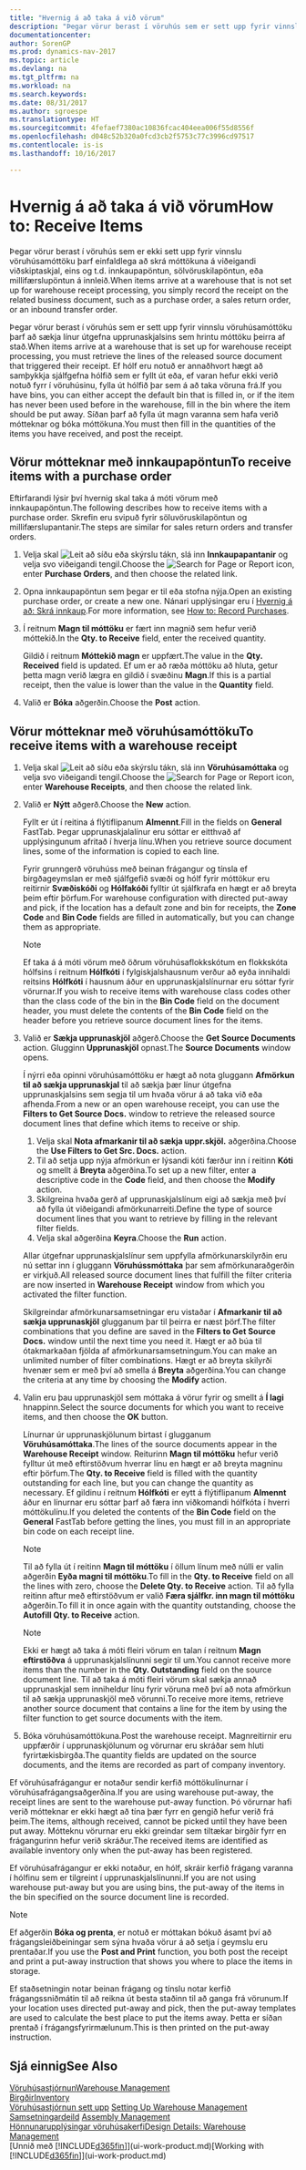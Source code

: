 ```yaml
---
title: "Hvernig á að taka á við vörum"
description: "Þegar vörur berast í vöruhús sem er sett upp fyrir vinnslu vöruhúsamóttöku þarf að sækja línur útgefna upprunaskjalsins sem hrintu móttöku þeirra af stað."
documentationcenter: 
author: SorenGP
ms.prod: dynamics-nav-2017
ms.topic: article
ms.devlang: na
ms.tgt_pltfrm: na
ms.workload: na
ms.search.keywords: 
ms.date: 08/31/2017
ms.author: sgroespe
ms.translationtype: HT
ms.sourcegitcommit: 4fefaef7380ac10836fcac404eea006f55d8556f
ms.openlocfilehash: d048c52b320a0fcd3cb2f5753c77c3996cd97517
ms.contentlocale: is-is
ms.lasthandoff: 10/16/2017

---
```

# <a name="how-to-receive-items"></a><span data-ttu-id="2be97-103">Hvernig á að taka á við vörum</span><span class="sxs-lookup"><span data-stu-id="2be97-103">How to: Receive Items</span></span>
<span data-ttu-id="2be97-104">Þegar vörur berast í vöruhús sem er ekki sett upp fyrir vinnslu vöruhúsamóttöku þarf einfaldlega að skrá móttökuna á viðeigandi viðskiptaskjal, eins og t.d. innkaupapöntun, sölvöruskilapöntun, eða millifærslupöntun á innleið.</span><span class="sxs-lookup"><span data-stu-id="2be97-104">When items arrive at a warehouse that is not set up for warehouse receipt processing, you simply record the receipt on the related business document, such as a purchase order, a sales return order, or an inbound transfer order.</span></span>

<span data-ttu-id="2be97-105">Þegar vörur berast í vöruhús sem er sett upp fyrir vinnslu vöruhúsamóttöku þarf að sækja línur útgefna upprunaskjalsins sem hrintu móttöku þeirra af stað.</span><span class="sxs-lookup"><span data-stu-id="2be97-105">When items arrive at a warehouse that is set up for warehouse receipt processing, you must retrieve the lines of the released source document that triggered their receipt.</span></span> <span data-ttu-id="2be97-106">Ef hólf eru notuð er annaðhvort hægt að samþykkja sjálfgefna hólfið sem er fyllt út eða, ef varan hefur ekki verið notuð fyrr í vöruhúsinu, fylla út hólfið þar sem á að taka vöruna frá.</span><span class="sxs-lookup"><span data-stu-id="2be97-106">If you have bins, you can either accept the default bin that is filled in, or if the item has never been used before in the warehouse, fill in the bin where the item should be put away.</span></span> <span data-ttu-id="2be97-107">Síðan þarf að fylla út magn varanna sem hafa verið mótteknar og bóka móttökuna.</span><span class="sxs-lookup"><span data-stu-id="2be97-107">You must then fill in the quantities of the items you have received, and post the receipt.</span></span>  

## <a name="to-receive-items-with-a-purchase-order"></a><span data-ttu-id="2be97-108">Vörur mótteknar með innkaupapöntun</span><span class="sxs-lookup"><span data-stu-id="2be97-108">To receive items with a purchase order</span></span>
<span data-ttu-id="2be97-109">Eftirfarandi lýsir því hvernig skal taka á móti vörum með innkaupapöntun.</span><span class="sxs-lookup"><span data-stu-id="2be97-109">The following describes how to receive items with a purchase order.</span></span> <span data-ttu-id="2be97-110">Skrefin eru svipuð fyrir söluvöruskilapöntun og millifærslupantanir.</span><span class="sxs-lookup"><span data-stu-id="2be97-110">The steps are similar for sales return orders and transfer orders.</span></span>  
1. <span data-ttu-id="2be97-111">Velja skal ![Leit að síðu eða skýrslu](media/ui-search/search_small.png "Leit að síðu eða skýrslu táknið") tákn, slá inn **Innkaupapantanir** og velja svo viðeigandi tengil.</span><span class="sxs-lookup"><span data-stu-id="2be97-111">Choose the ![Search for Page or Report](media/ui-search/search_small.png "Search for Page or Report icon") icon, enter **Purchase Orders**, and then choose the related link.</span></span>
2. <span data-ttu-id="2be97-112">Opna innkaupapöntun sem þegar er til eða stofna nýja.</span><span class="sxs-lookup"><span data-stu-id="2be97-112">Open an existing purchase order, or create a new one.</span></span> <span data-ttu-id="2be97-113">Nánari upplýsingar eru í [Hvernig á að: Skrá innkaup](purchasing-how-record-purchases.md).</span><span class="sxs-lookup"><span data-stu-id="2be97-113">For more information, see [How to: Record Purchases](purchasing-how-record-purchases.md).</span></span>
3. <span data-ttu-id="2be97-114">Í reitnum **Magn til móttöku** er fært inn magnið sem hefur verið móttekið.</span><span class="sxs-lookup"><span data-stu-id="2be97-114">In the **Qty. to Receive** field, enter the received quantity.</span></span>

    <span data-ttu-id="2be97-115">Gildið í reitnum **Móttekið magn** er uppfært.</span><span class="sxs-lookup"><span data-stu-id="2be97-115">The value in the **Qty. Received** field is updated.</span></span> <span data-ttu-id="2be97-116">Ef um er að ræða móttöku að hluta, getur þetta magn verið lægra en gildið í svæðinu **Magn**.</span><span class="sxs-lookup"><span data-stu-id="2be97-116">If this is a partial receipt, then the value is lower than the value in the **Quantity** field.</span></span>
4. <span data-ttu-id="2be97-117">Valið er **Bóka** aðgerðin.</span><span class="sxs-lookup"><span data-stu-id="2be97-117">Choose the **Post** action.</span></span>

## <a name="to-receive-items-with-a-warehouse-receipt"></a><span data-ttu-id="2be97-118">Vörur mótteknar með vöruhúsamóttöku</span><span class="sxs-lookup"><span data-stu-id="2be97-118">To receive items with a warehouse receipt</span></span>
1.  <span data-ttu-id="2be97-119">Velja skal ![Leit að síðu eða skýrslu](media/ui-search/search_small.png "Leit að síðu eða skýrslu táknið") tákn, slá inn **Vöruhúsamóttaka** og velja svo viðeigandi tengil.</span><span class="sxs-lookup"><span data-stu-id="2be97-119">Choose the ![Search for Page or Report](media/ui-search/search_small.png "Search for Page or Report icon") icon, enter **Warehouse Receipts**, and then choose the related link.</span></span>  
2.  <span data-ttu-id="2be97-120">Valið er **Nýtt** aðgerð.</span><span class="sxs-lookup"><span data-stu-id="2be97-120">Choose the **New** action.</span></span>  

    <span data-ttu-id="2be97-121">Fyllt er út í reitina á flýtiflipanum **Almennt**.</span><span class="sxs-lookup"><span data-stu-id="2be97-121">Fill in the fields on **General** FastTab.</span></span> <span data-ttu-id="2be97-122">Þegar upprunaskjalalínur eru sóttar er eitthvað af upplýsingunum afritað í hverja línu.</span><span class="sxs-lookup"><span data-stu-id="2be97-122">When you retrieve source document lines, some of the information is copied to each line.</span></span>  

    <span data-ttu-id="2be97-123">Fyrir grunngerð vöruhúss með beinan frágangur og tínsla ef birgðageymslan er með sjálfgefið svæði og hólf fyrir móttökur eru reitirnir **Svæðiskóði** og **Hólfakóði** fylltir út sjálfkrafa en hægt er að breyta þeim eftir þörfum.</span><span class="sxs-lookup"><span data-stu-id="2be97-123">For warehouse configuration with directed put-away and pick, if the location has a default zone and bin for receipts, the **Zone Code** and **Bin Code** fields are filled in automatically, but you can change them as appropriate.</span></span>  

    > [!NOTE]  
    >  <span data-ttu-id="2be97-124">Ef taka á á móti vörum með öðrum vöruhúsaflokkskótum en flokkskóta hólfsins í reitnum **Hólfkóti** í fylgiskjalshausnum verður að eyða innihaldi reitsins **Hólfkóti** í hausnum áður en upprunaskjalslínurnar eru sóttar fyrir vörurnar.</span><span class="sxs-lookup"><span data-stu-id="2be97-124">If you wish to receive items with warehouse class codes other than the class code of the bin in the **Bin Code** field on the document header, you must delete the contents of the **Bin Code** field on the header before you retrieve source document lines for the items.</span></span>  
3.  <span data-ttu-id="2be97-125">Valið er **Sækja upprunaskjöl** aðgerð.</span><span class="sxs-lookup"><span data-stu-id="2be97-125">Choose the **Get Source Documents** action.</span></span> <span data-ttu-id="2be97-126">Glugginn **Upprunaskjöl** opnast.</span><span class="sxs-lookup"><span data-stu-id="2be97-126">The **Source Documents** window opens.</span></span>

    <span data-ttu-id="2be97-127">Í nýrri eða opinni vöruhúsamóttöku er hægt að nota gluggann **Afmörkun til að sækja upprunaskjal** til að sækja þær línur útgefna upprunaskjalsins sem segja til um hvaða vörur á að taka við eða afhenda.</span><span class="sxs-lookup"><span data-stu-id="2be97-127">From a new or an open warehouse receipt, you can use the **Filters to Get Source Docs.** window to retrieve the released source document lines that define which items to receive or ship.</span></span>

    1. <span data-ttu-id="2be97-128">Velja skal **Nota afmarkanir til að sækja uppr.skjöl.** aðgerðina.</span><span class="sxs-lookup"><span data-stu-id="2be97-128">Choose the **Use Filters to Get Src. Docs.** action.</span></span>  
    2. <span data-ttu-id="2be97-129">Til að setja upp nýja afmörkun er lýsandi kóti færður inn í reitinn **Kóti** og smellt á **Breyta** aðgerðina.</span><span class="sxs-lookup"><span data-stu-id="2be97-129">To set up a new filter, enter a descriptive code in the **Code** field, and then choose the **Modify** action.</span></span>  
    3. <span data-ttu-id="2be97-130">Skilgreina hvaða gerð af upprunaskjalslínum eigi að sækja með því að fylla út viðeigandi afmörkunarreiti.</span><span class="sxs-lookup"><span data-stu-id="2be97-130">Define the type of source document lines that you want to retrieve by filling in the relevant filter fields.</span></span>  
    4. <span data-ttu-id="2be97-131">Velja skal aðgerðina **Keyra**.</span><span class="sxs-lookup"><span data-stu-id="2be97-131">Choose the **Run** action.</span></span>  

    <span data-ttu-id="2be97-132">Allar útgefnar upprunaskjalslínur sem uppfylla afmörkunarskilyrðin eru nú settar inn í gluggann **Vöruhússmóttaka** þar sem afmörkunaraðgerðin er virkjuð.</span><span class="sxs-lookup"><span data-stu-id="2be97-132">All released source document lines that fulfill the filter criteria are now inserted in **Warehouse Receipt** window from which you activated the filter function.</span></span>  

    <span data-ttu-id="2be97-133">Skilgreindar afmörkunarsamsetningar eru vistaðar í **Afmarkanir til að sækja upprunaskjöl** glugganum þar til þeirra er næst þörf.</span><span class="sxs-lookup"><span data-stu-id="2be97-133">The filter combinations that you define are saved in the **Filters to Get Source Docs.** window until the next time you need it.</span></span> <span data-ttu-id="2be97-134">Hægt er að búa til ótakmarkaðan fjölda af afmörkunarsamsetningum.</span><span class="sxs-lookup"><span data-stu-id="2be97-134">You can make an unlimited number of filter combinations.</span></span> <span data-ttu-id="2be97-135">Hægt er að breyta skilyrði hvenær sem er með því að smella á **Breyta** aðgerðina.</span><span class="sxs-lookup"><span data-stu-id="2be97-135">You can change the criteria at any time by choosing the **Modify** action.</span></span>

4.  <span data-ttu-id="2be97-136">Valin eru þau upprunaskjöl sem móttaka á vörur fyrir og smellt á **Í lagi** hnappinn.</span><span class="sxs-lookup"><span data-stu-id="2be97-136">Select the source documents for which you want to receive items, and then choose the **OK** button.</span></span>  

    <span data-ttu-id="2be97-137">Línurnar úr upprunaskjölunum birtast í glugganum **Vöruhúsamóttaka**.</span><span class="sxs-lookup"><span data-stu-id="2be97-137">The lines of the source documents appear in the **Warehouse Receipt** window.</span></span> <span data-ttu-id="2be97-138">Reiturinn **Magn til móttöku** hefur verið fylltur út með eftirstöðvum hverrar línu en hægt er að breyta magninu eftir þörfum.</span><span class="sxs-lookup"><span data-stu-id="2be97-138">The **Qty. to Receive** field is filled with the quantity outstanding for each line, but you can change the quantity as necessary.</span></span> <span data-ttu-id="2be97-139">Ef gildinu í reitnum  **Hólfkóti** er eytt á flýtiflipanum **Almennt** áður en línurnar eru sóttar þarf að færa inn viðkomandi hólfkóta í hverri móttökulínu.</span><span class="sxs-lookup"><span data-stu-id="2be97-139">If you deleted the contents of the **Bin Code** field on the **General** FastTab before getting the lines, you must fill in an appropriate bin code on each receipt line.</span></span>  

    > [!NOTE]  
    >  <span data-ttu-id="2be97-140">Til að fylla út í reitinn **Magn til móttöku** í öllum línum með núlli er valin aðgerðin **Eyða magni til móttöku**.</span><span class="sxs-lookup"><span data-stu-id="2be97-140">To fill in the **Qty. to Receive** field on all the lines with zero, choose the **Delete Qty. to Receive** action.</span></span> <span data-ttu-id="2be97-141">Til að fylla reitinn aftur með eftirstöðvum er valið **Færa sjálfkr. inn magn til móttöku** aðgerðin.</span><span class="sxs-lookup"><span data-stu-id="2be97-141">To fill it in once again with the quantity outstanding, choose the **Autofill Qty. to Receive** action.</span></span>  

    > [!NOTE]  
    >  <span data-ttu-id="2be97-142">Ekki er hægt að taka á móti fleiri vörum en talan í reitnum **Magn eftirstöðva** á upprunaskjalslínunni segir til um.</span><span class="sxs-lookup"><span data-stu-id="2be97-142">You cannot receive more items than the number in the **Qty. Outstanding** field on the source document line.</span></span> <span data-ttu-id="2be97-143">Til að taka á móti fleiri vörum skal sækja annað upprunaskjal sem inniheldur línu fyrir vöruna með því að nota afmörkun til að sækja upprunaskjöl með vörunni.</span><span class="sxs-lookup"><span data-stu-id="2be97-143">To receive more items, retrieve another source document that contains a line for the item by using the filter function to get source documents with the item.</span></span>  

5.  <span data-ttu-id="2be97-144">Bóka vöruhúsamóttökuna.</span><span class="sxs-lookup"><span data-stu-id="2be97-144">Post the warehouse receipt.</span></span> <span data-ttu-id="2be97-145">Magnreitirnir eru uppfærðir í upprunaskjölunum og vörurnar eru skráðar sem hluti fyrirtækisbirgða.</span><span class="sxs-lookup"><span data-stu-id="2be97-145">The quantity fields are updated on the source documents, and the items are recorded as part of company inventory.</span></span>  

<span data-ttu-id="2be97-146">Ef vöruhúsafrágangur er notaður sendir kerfið móttökulínurnar í vöruhúsafrágangsaðgerðina.</span><span class="sxs-lookup"><span data-stu-id="2be97-146">If you are using warehouse put-away, the receipt lines are sent to the warehouse put-away function.</span></span> <span data-ttu-id="2be97-147">Þó vörurnar hafi verið mótteknar er ekki hægt að tína þær fyrr en gengið hefur verið frá þeim.</span><span class="sxs-lookup"><span data-stu-id="2be97-147">The items, although received, cannot be picked until they have been put away.</span></span> <span data-ttu-id="2be97-148">Mótteknu vörurnar eru ekki greindar sem tiltækar birgðir fyrr en frágangurinn hefur verið skráður.</span><span class="sxs-lookup"><span data-stu-id="2be97-148">The received items are identified as available inventory only when the put-away has been registered.</span></span>  

<span data-ttu-id="2be97-149">Ef vöruhúsafrágangur er ekki notaður, en hólf, skráir kerfið frágang varanna í hólfinu sem er tilgreint í upprunaskjalslínunni.</span><span class="sxs-lookup"><span data-stu-id="2be97-149">If you are not using warehouse put-away but you are using bins, the put-away of the items in the bin specified on the source document line is recorded.</span></span>  

> [!NOTE]  
>  <span data-ttu-id="2be97-150">Ef aðgerðin **Bóka og prenta**, er notuð er móttakan bókuð ásamt því að frágangsleiðbeiningar sem sýna hvaða vörur á að setja í geymslu eru prentaðar.</span><span class="sxs-lookup"><span data-stu-id="2be97-150">If you use the **Post and Print** function, you both post the receipt and print a put-away instruction that shows you where to place the items in storage.</span></span>  
>   
>  <span data-ttu-id="2be97-151">Ef staðsetningin notar beinan frágang og tínslu notar kerfið frágangssniðmátin til að reikna út besta staðinn til að ganga frá vörunum.</span><span class="sxs-lookup"><span data-stu-id="2be97-151">If your location uses directed put-away and pick, then the put-away templates are used to calculate the best place to put the items away.</span></span> <span data-ttu-id="2be97-152">Þetta er síðan prentað í frágangsfyrirmælunum.</span><span class="sxs-lookup"><span data-stu-id="2be97-152">This is then printed on the put-away instruction.</span></span>  

## <a name="see-also"></a><span data-ttu-id="2be97-153">Sjá einnig</span><span class="sxs-lookup"><span data-stu-id="2be97-153">See Also</span></span>  
[<span data-ttu-id="2be97-154">Vöruhúsastjórnun</span><span class="sxs-lookup"><span data-stu-id="2be97-154">Warehouse Management</span></span>](warehouse-manage-warehouse.md)  
[<span data-ttu-id="2be97-155">Birgðir</span><span class="sxs-lookup"><span data-stu-id="2be97-155">Inventory</span></span>](inventory-manage-inventory.md)  
<span data-ttu-id="2be97-156">[Vöruhúsastjórnun sett upp](warehouse-setup-warehouse.md)   </span><span class="sxs-lookup"><span data-stu-id="2be97-156">[Setting Up Warehouse Management](warehouse-setup-warehouse.md)   </span></span>  
<span data-ttu-id="2be97-157">[Samsetningardeild](assembly-assemble-items.md)  </span><span class="sxs-lookup"><span data-stu-id="2be97-157">[Assembly Management](assembly-assemble-items.md)  </span></span>  
[<span data-ttu-id="2be97-158">Hönnunarupplýsingar vöruhúsakerfi</span><span class="sxs-lookup"><span data-stu-id="2be97-158">Design Details: Warehouse Management</span></span>](design-details-warehouse-management.md)  
<span data-ttu-id="2be97-159">[Unnið með [!INCLUDE[d365fin](includes/d365fin_md.md)]](ui-work-product.md)</span><span class="sxs-lookup"><span data-stu-id="2be97-159">[Working with [!INCLUDE[d365fin](includes/d365fin_md.md)]](ui-work-product.md)</span></span>

